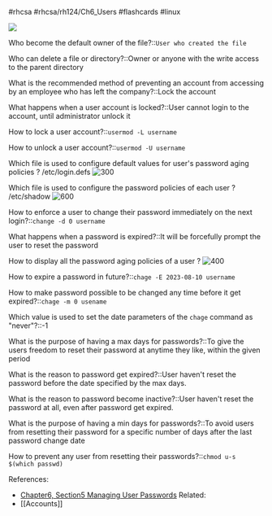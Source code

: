 #rhcsa #rhcsa/rh124/Ch6_Users #flashcards #linux

![](https://i.imgur.com/WW5homN.png)

Who become the default owner of the file?::`User who created the file`
<!--SR:!2023-08-15,24,306-->

Who can delete a file or directory?::Owner or anyone with the write access to the parent directory
<!--SR:!2023-07-24,6,271-->

What is the recommended method of preventing an account from accessing by an employee who has left the company?::Lock the account
<!--SR:!2023-08-16,25,311-->

What happens when a user account is locked?::User cannot login to the account, until administrator unlock it
<!--SR:!2023-08-17,26,311-->

How to lock a user account?::`usermod -L username`
<!--SR:!2023-08-15,24,311-->

How to unlock a user account?::`usermod -U username`
<!--SR:!2023-07-24,2,271-->

Which file is used to configure default values for user's password aging policies
?
/etc/login.defs
![300](https://i.imgur.com/fVQkUon.png)
<!--SR:!2023-08-05,14,264-->

Which file is used to configure the password policies of each user
?
/etc/shadow
![600](https://i.imgur.com/JI8NPqH.png)
<!--SR:!2023-08-17,26,306-->

How to enforce a user to change their password immediately on the next login?::`change -d 0 username`
<!--SR:!2023-08-14,23,311-->

What happens when a password is expired?::It will be forcefully prompt the user to reset the password
<!--SR:!2023-08-16,25,304-->

How to display all the password aging policies of a user
?
![400](https://i.imgur.com/xKNXo3E.png)
<!--SR:!2023-08-17,26,308-->

How to expire a password in future?::`chage -E 2023-08-10 username`
<!--SR:!2023-08-18,27,311-->

How to make password possible to be changed any time before it get expired?::`chage -m 0 usename` 
<!--SR:!2023-08-10,19,288-->

Which value is used to set the date parameters of the `chage` command as "never"?::-1
<!--SR:!2023-08-13,22,306-->

What is the purpose of having a max days for passwords?::To give the users freedom to reset their password at anytime they like, within the given period
<!--SR:!2023-08-14,23,305-->

What is the reason to password get expired?::User haven't reset the password before the date specified by the max days.
<!--SR:!2023-08-15,24,308-->

What is the reason to password become inactive?::User haven't reset the password at all, even after password get expired.
<!--SR:!2023-08-18,27,306-->

What is the purpose of having a min days for passwords?::To avoid users from resetting their password for a specific number of days after the last password change date
<!--SR:!2023-08-12,21,308-->

How to prevent any user from resetting their passwords?::`chmod u-s $(which passwd)`
<!--SR:!2023-07-25,3,290-->

References:
- [Chapter6, Section5 Managing User Passwords](rh124-8.0-student-guide.pdf#pageno=193)
Related:
- [[Accounts]]